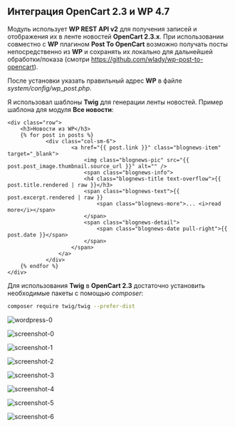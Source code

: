 ## Интеграция OpenCart 2.3 и WP 4.7

Модуль использует **WP REST API v2** для получения записей и отображения их в ленте новостей **OpenCart 2.3.x**.
При использовании совместно с **WP** плагином **Post To OpenCart** возможно получать посты непосредственно из **WP**
и сохранять их локально для дальнейшей обработки/показа (смотри https://github.com/wlady/wp-post-to-opencart).

После установки указать правильный адрес **WP** в файле _system/config/wp_post.php_.

Я использовал шаблоны **Twig** для генерации ленты новостей. Пример шаблона для модуля **Все новости**:
```
<div class="row">
    <h3>Новости из WP</h3>
    {% for post in posts %}
            <div class="col-sm-6">
                    <a href="{{ post.link }}" class="blognews-item" target="_blank">
                        <img class="blognews-pic" src="{{ post.post_image.thumbnail.source_url }}" alt="" />
                        <span class="blognews-info">
                        <h4 class="blognews-title text-overflow">{{ post.title.rendered | raw }}</h3>
                        <span class="blognews-text">{{ post.excerpt.rendered | raw }}
                            <span class="blognews-more">... <i>read more</i></span>
                        </span>
                        <span class="blognews-detail">
                            <span class="blognews-date pull-right">{{ post.date }}</span>
                        </span>
                    </span>
                </a>
            </div>
    {% endfor %}
</div>
```


Для использования **Twig** в **OpenCart 2.3** достаточно установить необходимые пакеты с помощью _composer_:

```sh
composer require twig/twig --prefer-dist
```

![wordpress-0](wordpress-0.png)

![screenshot-0](screenshot-0.png)

![screenshot-1](screenshot-1.png)

![screenshot-2](screenshot-2.png)

![screenshot-3](screenshot-3.png)

![screenshot-4](screenshot-4.png)

![screenshot-5](screenshot-5.png)

![screenshot-6](screenshot-6.png)

